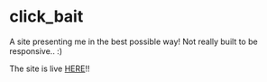 # click_bait
 A site presenting me in the best possible way!
 Not really built to be responsive.. :)
 
 The site is live [HERE](https://www.limen.se/click_bait)!!
